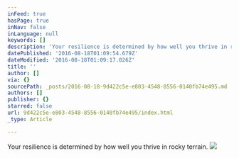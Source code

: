 ```yaml
---
inFeed: true
hasPage: true
inNav: false
inLanguage: null
keywords: []
description: 'Your resilience is determined by how well you thrive in rocky terrain. '
datePublished: '2016-08-18T01:09:54.679Z'
dateModified: '2016-08-18T01:09:17.026Z'
title: ''
author: []
via: {}
sourcePath: _posts/2016-08-18-9d422c5e-e803-4548-8556-0140fb74e495.md
authors: []
publisher: {}
starred: false
url: 9d422c5e-e803-4548-8556-0140fb74e495/index.html
_type: Article

---
```

Your resilience is determined by how well you thrive in rocky terrain. ![](https://the-grid-user-content.s3-us-west-2.amazonaws.com/5068f745-3a10-40a5-a18b-a1d219a804bf.jpg)